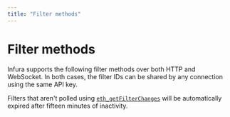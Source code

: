 ```yaml
---
title: "Filter methods"
---
```


# Filter methods

Infura supports the following filter methods over both HTTP and WebSocket. In both cases, the filter IDs can be shared by any connection using the same API key.

Filters that aren't polled using [`eth_getFilterChanges`](./eth_getfilterchanges.mdx) will be automatically expired after fifteen minutes of inactivity.
